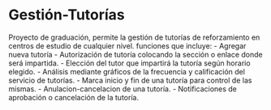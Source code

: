# Gestión-Tutorías
 Proyecto de graduación, permite la gestión de tutorías de reforzamiento en centros de estudio de cualquier nivel.
 funciones que incluye:
    - Agregar nueva tutoría
    - Autorización de tutoría colocando la sección o enlace donde será impartida.
    - Elección del tutor que impartirá la tutoría según horario elegido.
    - Análisis mediante gráficos de la frecuencia y calificación del servicio de tutorías.
    - Marca inicio y fin de una tutoría para control de las mismas.
    - Anulacion-cancelacion de una tutoría.
    - Notificaciones de aprobación o cancelación de la tutoría.

    
